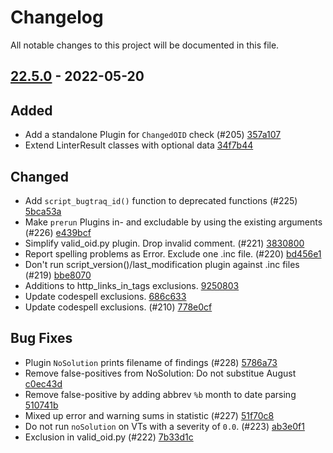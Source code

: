 # Changelog

All notable changes to this project will be documented in this file.

## [22.5.0] - 2022-05-20

## Added
* Add a standalone Plugin for `ChangedOID` check (#205) [357a107](https://github.com/greenbone/troubadix/commit/357a107)
* Extend LinterResult classes with optional data [34f7b44](https://github.com/greenbone/troubadix/commit/34f7b44)

## Changed
* Add `script_bugtraq_id()` function to deprecated functions (#225) [5bca53a](https://github.com/greenbone/troubadix/commit/5bca53a)
* Make `prerun` Plugins in- and excludable by using the existing arguments (#226) [e439bcf](https://github.com/greenbone/troubadix/commit/e439bcf)
* Simplify valid_oid.py plugin. Drop invalid comment. (#221) [3830800](https://github.com/greenbone/troubadix/commit/3830800)
* Report spelling problems as Error. Exclude one .inc file. (#220) [bd456e1](https://github.com/greenbone/troubadix/commit/bd456e1)
* Don't run script_version()/last_modification plugin against .inc files (#219) [bbe8070](https://github.com/greenbone/troubadix/commit/bbe8070)
* Additions to http_links_in_tags exclusions. [9250803](https://github.com/greenbone/troubadix/commit/9250803)
* Update codespell exclusions. [686c633](https://github.com/greenbone/troubadix/commit/686c633)
* Update codespell exclusions. (#210) [778e0cf](https://github.com/greenbone/troubadix/commit/778e0cf)

## Bug Fixes
* Plugin `NoSolution` prints filename of findings (#228) [5786a73](https://github.com/greenbone/troubadix/commit/5786a73)
* Remove false-positives from NoSolution: Do not substitue August [c0ec43d](https://github.com/greenbone/troubadix/commit/c0ec43d)
* Remove false-positive by adding abbrev `%b` month to date parsing [510741b](https://github.com/greenbone/troubadix/commit/510741b)
* Mixed up error and warning sums in statistic (#227) [51f70c8](https://github.com/greenbone/troubadix/commit/51f70c8)
* Do not run `noSolution` on VTs with a severity of `0.0`. (#223) [ab3e0f1](https://github.com/greenbone/troubadix/commit/ab3e0f1)
* Exclusion in valid_oid.py (#222) [7b33d1c](https://github.com/greenbone/troubadix/commit/7b33d1c)

[22.5.0]: https://github.com/greenbone/troubadix/compare/22.4.5.dev1...22.5.0